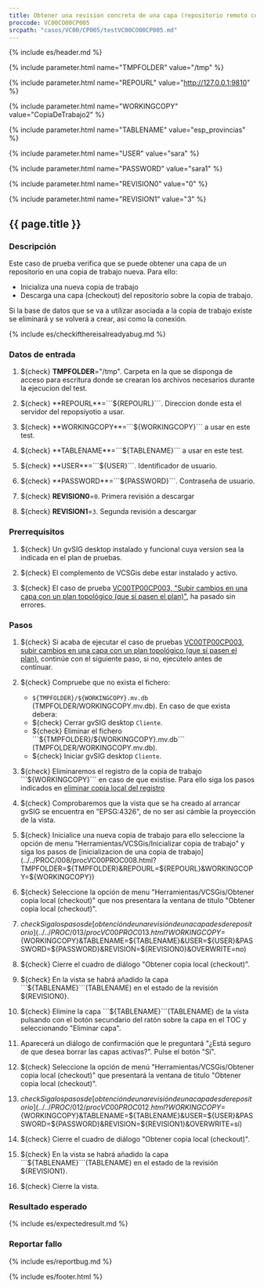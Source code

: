 ```yaml
---
title: Obtener una revision concreta de una capa (repositorio remoto con autorización).
proccode: VC00CO00CP005
srcpath: "casos/VC00/CP005/testVC00CO00CP005.md"
---
```


{% include es/header.md %}

{% include parameter.html name="TMPFOLDER" value="/tmp" %}

{% include parameter.html name="REPOURL" value="http://127.0.0.1:9810" %}

{% include parameter.html name="WORKINGCOPY" value="CopiaDeTrabajo2" %}

{% include parameter.html name="TABLENAME" value="esp_provincias" %}

{% include parameter.html name="USER" value="sara" %}

{% include parameter.html name="PASSWORD" value="sara1" %}

{% include parameter.html name="REVISION0" value="0" %}

{% include parameter.html name="REVISION1" value="3" %}

## {{ page.title }}

### Descripción

Este caso de prueba verifica que se puede obtener una capa de un repositorio en una copia de trabajo nueva. Para ello:
* Inicializa una nueva copia de trabajo
* Descarga una capa (checkout) del repositorio sobre la copia de trabajo.

Si la base de datos que se va a utilizar asociada a la copia de 
trabajo existe se eliminará y se volverá a crear, asi como la conexión.

{% include es/checkifthereisalreadyabug.md %}

### Datos de entrada

1. ${check} **TMPFOLDER**="/tmp". Carpeta en la que se disponga de acceso para escritura donde
   se crearan los archivos necesarios durante la ejecucion del test.

2. ${check} **REPOURL**=```${REPOURL}```. Direccion donde esta el servidor del repopsiyotio a usar.

3. ${check} **WORKINGCOPY**=```${WORKINGCOPY}``` a usar en este test. 

4. ${check} **TABLENAME**=```${TABLENAME}``` a usar en este test. 

5. ${check} **USER**=```${USER}```. Identificador de usuario.

6. ${check} **PASSWORD**=```${PASSWORD}```. Contraseña de usuario.

7. ${check} **REVISION0**=```0```. Primera revisión a descargar

8. ${check} **REVISION1**=```3```. Segunda revisión a descargar

### Prerrequisitos

1. ${check} Un gvSIG desktop instalado y funcional cuya version sea la indicada en el plan de pruebas.

2. ${check} El complemento de VCSGis debe estar instalado y activo.

3. ${check} El caso de prueba [VC00TP00CP003, "Subir cambios en una capa con un plan topológico (que sí pasen el plan)"](../../TP00/CP003/testVC00TP00CP003.md),
   ha pasado sin errores. 

### Pasos

1. ${check} Si acaba de ejecutar el caso de pruebas 
   [VC00TP00CP003, subir cambios en una capa con un plan topológico (que sí pasen el plan)](../../TP00/CP003/testVC00TP00CP003.md), 
   continúe con el siguiente paso, si no, ejecútelo antes de continuar. 
   
2. ${check} Compruebe que no exista el fichero:
   * ```${TMPFOLDER}/${WORKINGCOPY}.mv.db``` (TMPFOLDER/WORKINGCOPY.mv.db).
   En caso de que exista debera:
   * ${check} Cerrar gvSIG desktop ```Cliente```.
   * ${check} Elimínar el fichero ```${TMPFOLDER}/${WORKINGCOPY}.mv.db``` (TMPFOLDER/WORKINGCOPY.mv.db).
   * ${check} Iniciar gvSIG desktop ```Cliente```.

3. ${check} Eliminaremos el registro de la copia de trabajo ```${WORKINGCOPY}``` en caso de que existise.
   Para ello siga los pasos indicados en 
   [eliminar copia local del registro](../../PROC/019/procVC00PROC019.html?&WORKINGCOPY=${WORKINGCOPY})

4. ${check} Comprobaremos que la vista que se ha creado al arrancar gvSIG se encuentra en "EPSG:4326", de no ser asi cámbie la proyección de la vista.

5. ${check} Inicialice una nueva copia de trabajo para ello seleccione la opción de 
   menu "Herramientas/VCSGis/Inicializar copia de trabajo" y siga los pasos de 
   [inicializacion de una copia de trabajo](../../PROC/008/procVC00PROC008.html?TMPFOLDER=${TMPFOLDER}&REPOURL=${REPOURL}&WORKINGCOPY=${WORKINGCOPY})

7. ${check} Seleccione la opción de menu "Herramientas/VCSGis/Obtener copia local (checkout)" que nos presentara la ventana de titulo "Obtener copia local (checkout)".

8. ${check} Siga los pasos de [obtención de una revisión de una capa desde repositorio](../../PROC/013/procVC00PROC013.html?WORKINGCOPY=${WORKINGCOPY}&TABLENAME=${TABLENAME}&USER=${USER}&PASSWORD=${PASSWORD}&REVISION=${REVISION0}&OVERWRITE=no)

9. ${check} Cierre el cuadro de diálogo "Obtener copia local (checkout)".

10. ${check} En la vista se habrá añadido la capa ```${TABLENAME}```(TABLENAME) en el estado de la revisión ${REVISION0}.

11. ${check} Elimine la capa ```${TABLENAME}```(TABLENAME) de la vista pulsando con el botón secundario del ratón sobre la capa en el TOC y seleccionando "Eliminar capa".

12. Aparecerá un diálogo de confirmación que le preguntará "¿Está seguro de que desea borrar las capas activas?". Pulse el botón "Sí".

12. ${check} Seleccione la opción de menú "Herramientas/VCSGis/Obtener copia local (checkout)" que presentará la ventana de titulo "Obtener copia local (checkout)".

13. ${check} Siga los pasos de [obtención de una revisión de una capa desde repositorio](../../PROC/012/procVC00PROC012.html?WORKINGCOPY=${WORKINGCOPY}&TABLENAME=${TABLENAME}&USER=${USER}&PASSWORD=${PASSWORD}&REVISION=${REVISION1}&OVERWRITE=sí)

14. ${check} Cierre el cuadro de diálogo "Obtener copia local (checkout)".

15. ${check} En la vista se habrá añadido la capa ```${TABLENAME}```(TABLENAME) en el estado de la revisión ${REVISION1}.

16. ${check} Cierre la vista.

### Resultado esperado

{% include es/expectedresult.md %}

### Reportar fallo

{% include es/reportbug.md %}

{% include es/footer.html %}

